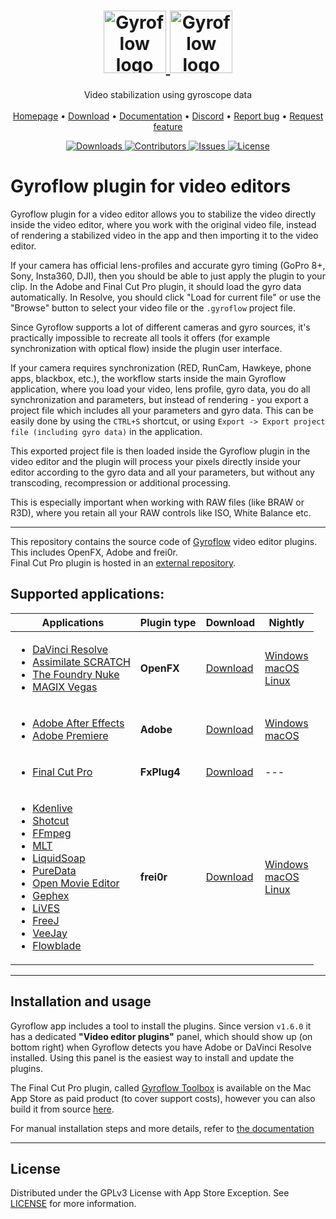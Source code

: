 <p align="center">
  <h1 align="center">
    <a href="https://github.com/gyroflow/gyroflow-plugins#gh-light-mode-only">
      <img src="https://raw.githubusercontent.com/gyroflow/gyroflow/master/resources/logo_black.svg" alt="Gyroflow logo" height="100">
    </a>
    <a href="https://github.com/gyroflow/gyroflow-plugins#gh-dark-mode-only">
      <img src="https://raw.githubusercontent.com/gyroflow/gyroflow/master/resources/logo_white.svg" alt="Gyroflow logo" height="100">
    </a>
  </h1>

  <p align="center">
    Video stabilization using gyroscope data
    <br/>
    <br/>
    <a href="https://gyroflow.xyz">Homepage</a> •
    <a href="https://github.com/gyroflow/gyroflow-plugins/releases">Download</a> •
    <a href="https://docs.gyroflow.xyz">Documentation</a> •
    <a href="https://discord.gg/WfxZZXjpke">Discord</a> •
    <a href="https://github.com/gyroflow/gyroflow-plugins/issues">Report bug</a> •
    <a href="https://github.com/gyroflow/gyroflow-plugins/issues">Request feature</a>
  </p>
  <p align="center">
    <a href="https://github.com/gyroflow/gyroflow-plugins/releases">
      <img src="https://img.shields.io/github/downloads/gyroflow/gyroflow-plugins/total" alt="Downloads">
    </a>
    <a href="https://github.com/gyroflow/gyroflow-plugins/graphs/contributors">
      <img src="https://img.shields.io/github/contributors/gyroflow/gyroflow-plugins?color=dark-green" alt="Contributors">
    </a>
    <a href="https://github.com/gyroflow/gyroflow-plugins/issues/">
      <img src="https://img.shields.io/github/issues/gyroflow/gyroflow-plugins" alt="Issues">
    </a>
    <a href="https://github.com/gyroflow/gyroflow-plugins/blob/master/LICENSE">
      <img src="https://img.shields.io/github/license/gyroflow/gyroflow-plugins" alt="License">
    </a>
  </p>
</p>

# Gyroflow plugin for video editors
Gyroflow plugin for a video editor allows you to stabilize the video directly inside the video editor, where you work with the original video file, instead of rendering a stabilized video in the app and then importing it to the video editor.

If your camera has official lens-profiles and accurate gyro timing (GoPro 8+, Sony, Insta360, DJI), then you should be able to just apply the plugin to your clip. In the Adobe and Final Cut Pro plugin, it should load the gyro data automatically. In Resolve, you should click "Load for current file" or use the "Browse" button to select your video file or the `.gyroflow` project file.

Since Gyroflow supports a lot of different cameras and gyro sources, it's practically impossible to recreate all tools it offers (for example synchronization with optical flow) inside the plugin user interface.

If your camera requires synchronization (RED, RunCam, Hawkeye, phone apps, blackbox, etc.), the workflow starts inside the main Gyroflow application, where you load your video, lens profile, gyro data, you do all synchronization and parameters, but instead of rendering - you export a project file which includes all your parameters and gyro data. This can be easily done by using the `CTRL+S` shortcut, or using `Export -> Export project file (including gyro data)` in the application.

This exported project file is then loaded inside the Gyroflow plugin in the video editor and the plugin will process your pixels directly inside your editor according to the gyro data and all your parameters, but without any transcoding, recompression or additional processing.

This is especially important when working with RAW files (like BRAW or R3D), where you retain all your RAW controls like ISO, White Balance etc.

---

This repository contains the source code of [Gyroflow](https://github.com/gyroflow/gyroflow) video editor plugins. This includes OpenFX, Adobe and frei0r.<br>
Final Cut Pro plugin is hosted in an [external repository](https://github.com/latenitefilms/GyroflowToolbox/).

## Supported applications:
| Applications | Plugin type | Download | Nightly |
| ------------- | ------------- | ------------- | ------------- |
| <ul><li>[DaVinci Resolve](https://www.blackmagicdesign.com/products/davinciresolve)</li><li>[Assimilate SCRATCH](https://www.assimilateinc.com/products/)</li><li>[The Foundry Nuke](https://www.foundry.com/products/nuke-family/nuke)</li><li>[MAGIX Vegas](https://www.vegascreativesoftware.com/us/vegas-pro/)</li></ul> | **OpenFX** | [Download](https://github.com/gyroflow/gyroflow-plugins/releases) | [Windows](https://nightly.link/gyroflow/gyroflow-plugins/workflows/release/main/Gyroflow-OpenFX-windows.zip)<br>[macOS](https://nightly.link/gyroflow/gyroflow-plugins/workflows/release/main/Gyroflow-OpenFX-macos.zip)<br>[Linux](https://nightly.link/gyroflow/gyroflow-plugins/workflows/release/main/Gyroflow-OpenFX-linux.zip) |
| <ul><li>[Adobe After Effects](https://www.adobe.com/products/aftereffects.html)</li><li>[Adobe Premiere](https://www.adobe.com/products/premiere.html)</li></ul> | **Adobe**  | [Download](https://github.com/gyroflow/gyroflow-plugins/releases) | [Windows](https://nightly.link/gyroflow/gyroflow-plugins/workflows/release/main/Gyroflow-Adobe-windows.zip)<br>[macOS](https://nightly.link/gyroflow/gyroflow-plugins/workflows/release/main/Gyroflow-Adobe-macos.zip) |
| <ul><li>[Final Cut Pro](https://www.apple.com/final-cut-pro/)</li></ul> | **FxPlug4**  | [Download](https://gyroflowtoolbox.io/) | --- |
| <ul><li>[Kdenlive](https://www.kdenlive.org/)</li><li>[Shotcut](https://www.shotcut.org/)</li><li>[FFmpeg](https://ffmpeg.org)</li><li>[MLT](https://www.mltframework.org/)</li><li>[LiquidSoap](https://www.liquidsoap.info/)</li><li>[PureData](https://puredata.info/)</li><li>[Open Movie Editor](http://www.openmovieeditor.org/)</li><li>[Gephex](https://gephex.org/)</li><li>[LiVES](http://lives.sf.net)</li><li>[FreeJ](https://freej.dyne.org)</li><li>[VeeJay](http://veejayhq.net)</li><li>[Flowblade](https://jliljebl.github.io/flowblade/)</li></ul> | **frei0r**  | [Download](https://github.com/gyroflow/gyroflow-plugins/releases) | [Windows](https://nightly.link/gyroflow/gyroflow-plugins/workflows/release/main/Gyroflow-frei0r-windows.zip)<br>[macOS](https://nightly.link/gyroflow/gyroflow-plugins/workflows/release/main/Gyroflow-frei0r-macos.zip)<br>[Linux](https://nightly.link/gyroflow/gyroflow-plugins/workflows/release/main/Gyroflow-frei0r-linux.zip) |

---

## Installation and usage
Gyroflow app includes a tool to install the plugins. Since version `v1.6.0` it has a dedicated **"Video editor plugins"** panel, which should show up (on bottom right) when Gyroflow detects you have Adobe or DaVinci Resolve installed. Using this panel is the easiest way to install and update the plugins.

The Final Cut Pro plugin, called [Gyroflow Toolbox](https://gyroflowtoolbox.io) is available on the Mac App Store as paid product (to cover support costs), however you can also build it from source [here](https://github.com/latenitefilms/GyroflowToolbox/).

For manual installation steps and more details, refer to [the documentation](https://docs.gyroflow.xyz/app/video-editor-plugins/general-plugin-workflow)

---

## License

Distributed under the GPLv3 License with App Store Exception. See [LICENSE](https://github.com/gyroflow/gyroflow-plugins/blob/main/LICENSE) for more information.
